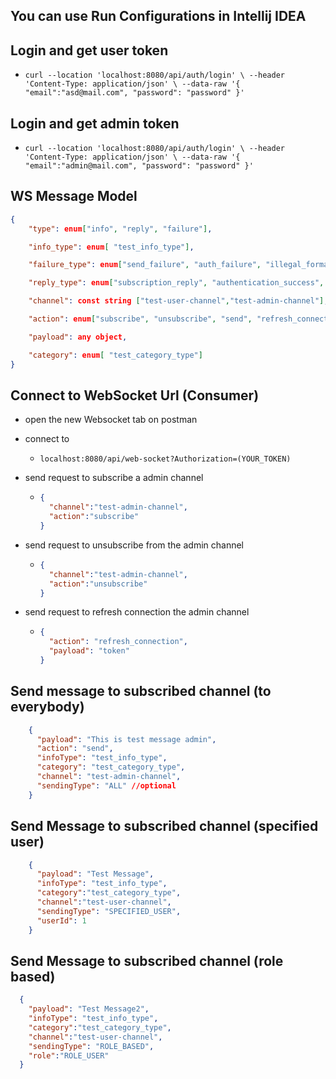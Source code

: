 ## You can use Run Configurations in Intellij IDEA 

## Login and get user token

- `curl --location 'localhost:8080/api/auth/login' \
  --header 'Content-Type: application/json' \
  --data-raw '{
  "email":"asd@mail.com",
  "password": "password"
  }'`

## Login and get admin token

- `curl --location 'localhost:8080/api/auth/login' \
  --header 'Content-Type: application/json' \
  --data-raw '{
  "email":"admin@mail.com",
  "password": "password"
  }'`


## WS Message Model

```json
{
    "type": enum["info", "reply", "failure"],

    "info_type": enum[ "test_info_type"],

    "failure_type": enum["send_failure", "auth_failure", "illegal_format_failure", "action_type_failure", "auth_token_expired_failure", "missing_field_failure", "unknown_failure"],

    "reply_type": enum["subscription_reply", "authentication_success", "authentication_refresh_success"],

    "channel": const string ["test-user-channel","test-admin-channel"],

    "action": enum["subscribe", "unsubscribe", "send", "refresh_connection"],

    "payload": any object,

    "category": enum[ "test_category_type"]
}
```

## Connect to WebSocket Url (Consumer)

- open the new Websocket tab on postman

- connect to 
    +  `localhost:8080/api/web-socket?Authorization=(YOUR_TOKEN)`


- send request to subscribe a admin channel
    + ```json 
      {
        "channel":"test-admin-channel",
        "action":"subscribe"
      }
      ```


- send request to unsubscribe from the admin channel
  + ```json 
    {
      "channel":"test-admin-channel",
      "action":"unsubscribe"
    }
    ```

- send request to refresh connection the admin channel
  + ```json 
    {
      "action": "refresh_connection",
      "payload": "token"
    }
    ```

## Send message to subscribed channel (to everybody)

``` json 
    { 
      "payload": "This is test message admin",
      "action": "send",
      "infoType": "test_info_type",
      "category": "test_category_type",
      "channel": "test-admin-channel",
      "sendingType": "ALL" //optional
    }
```

## Send Message to subscribed channel (specified user)

```json 
    {
      "payload": "Test Message",
      "infoType": "test_info_type",
      "category":"test_category_type",
      "channel":"test-user-channel",
      "sendingType": "SPECIFIED_USER",
      "userId": 1
    }
```

## Send Message to subscribed channel (role based)

```json 
  {
    "payload": "Test Message2",
    "infoType": "test_info_type",
    "category":"test_category_type",
    "channel":"test-user-channel",
    "sendingType": "ROLE_BASED",
    "role":"ROLE_USER"
  }
```
